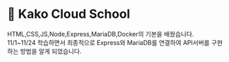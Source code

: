 # 🌈 Kako Cloud School

HTML,CSS,JS,Node,Express,MariaDB,Docker의 기본을 배웠습니다.<br />
11/1~11/24 학습하면서 최종적으로 Express와 MariaDB를 연결하여 API서버를 구현하는 방법을 알게 되었습니다.